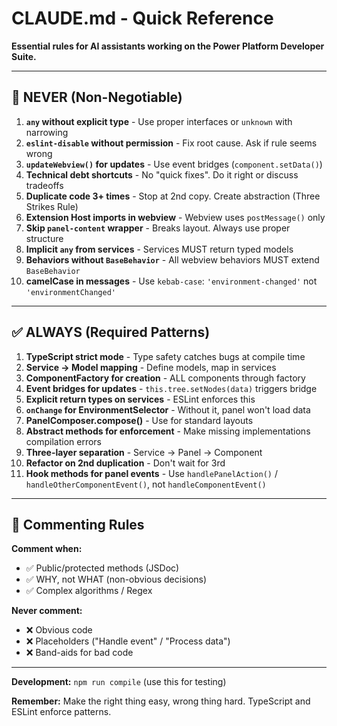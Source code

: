 # CLAUDE.md - Quick Reference

**Essential rules for AI assistants working on the Power Platform Developer Suite.**

---

## 🚫 NEVER (Non-Negotiable)

1. **`any` without explicit type** - Use proper interfaces or `unknown` with narrowing
2. **`eslint-disable` without permission** - Fix root cause. Ask if rule seems wrong
3. **`updateWebview()` for updates** - Use event bridges (`component.setData()`)
4. **Technical debt shortcuts** - No "quick fixes". Do it right or discuss tradeoffs
5. **Duplicate code 3+ times** - Stop at 2nd copy. Create abstraction (Three Strikes Rule)
6. **Extension Host imports in webview** - Webview uses `postMessage()` only
7. **Skip `panel-content` wrapper** - Breaks layout. Always use proper structure
8. **Implicit `any` from services** - Services MUST return typed models
9. **Behaviors without `BaseBehavior`** - All webview behaviors MUST extend `BaseBehavior`
10. **camelCase in messages** - Use `kebab-case`: `'environment-changed'` not `'environmentChanged'`

---

## ✅ ALWAYS (Required Patterns)

1. **TypeScript strict mode** - Type safety catches bugs at compile time
2. **Service → Model mapping** - Define models, map in services
3. **ComponentFactory for creation** - ALL components through factory
4. **Event bridges for updates** - `this.tree.setNodes(data)` triggers bridge
5. **Explicit return types on services** - ESLint enforces this
6. **`onChange` for EnvironmentSelector** - Without it, panel won't load data
7. **PanelComposer.compose()** - Use for standard layouts
8. **Abstract methods for enforcement** - Make missing implementations compilation errors
9. **Three-layer separation** - Service → Panel → Component
10. **Refactor on 2nd duplication** - Don't wait for 3rd
11. **Hook methods for panel events** - Use `handlePanelAction()` / `handleOtherComponentEvent()`, not `handleComponentEvent()`

---

## 💬 Commenting Rules

**Comment when:**
- ✅ Public/protected methods (JSDoc)
- ✅ WHY, not WHAT (non-obvious decisions)
- ✅ Complex algorithms / Regex

**Never comment:**
- ❌ Obvious code
- ❌ Placeholders ("Handle event" / "Process data")
- ❌ Band-aids for bad code

---

**Development:** `npm run compile` (use this for testing)

**Remember:** Make the right thing easy, wrong thing hard. TypeScript and ESLint enforce patterns.
